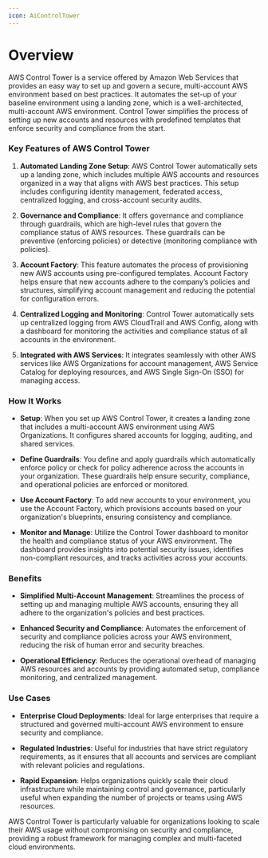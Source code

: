 ```yaml
---
icon: AiControlTower
---
```

# Overview

AWS Control Tower is a service offered by Amazon Web Services that provides an easy way to set up and govern a secure, multi-account AWS environment based on best practices. It automates the set-up of your baseline environment using a landing zone, which is a well-architected, multi-account AWS environment. Control Tower simplifies the process of setting up new accounts and resources with predefined templates that enforce security and compliance from the start.

### Key Features of AWS Control Tower

1. **Automated Landing Zone Setup**: AWS Control Tower automatically sets up a landing zone, which includes multiple AWS accounts and resources organized in a way that aligns with AWS best practices. This setup includes configuring identity management, federated access, centralized logging, and cross-account security audits.
    
2. **Governance and Compliance**: It offers governance and compliance through guardrails, which are high-level rules that govern the compliance status of AWS resources. These guardrails can be preventive (enforcing policies) or detective (monitoring compliance with policies).
    
3. **Account Factory**: This feature automates the process of provisioning new AWS accounts using pre-configured templates. Account Factory helps ensure that new accounts adhere to the company’s policies and structures, simplifying account management and reducing the potential for configuration errors.
    
4. **Centralized Logging and Monitoring**: Control Tower automatically sets up centralized logging from AWS CloudTrail and AWS Config, along with a dashboard for monitoring the activities and compliance status of all accounts in the environment.
    
5. **Integrated with AWS Services**: It integrates seamlessly with other AWS services like AWS Organizations for account management, AWS Service Catalog for deploying resources, and AWS Single Sign-On (SSO) for managing access.
    

### How It Works

- **Setup**: When you set up AWS Control Tower, it creates a landing zone that includes a multi-account AWS environment using AWS Organizations. It configures shared accounts for logging, auditing, and shared services.
    
- **Define Guardrails**: You define and apply guardrails which automatically enforce policy or check for policy adherence across the accounts in your organization. These guardrails help ensure security, compliance, and operational policies are enforced or monitored.
    
- **Use Account Factory**: To add new accounts to your environment, you use the Account Factory, which provisions accounts based on your organization's blueprints, ensuring consistency and compliance.
    
- **Monitor and Manage**: Utilize the Control Tower dashboard to monitor the health and compliance status of your AWS environment. The dashboard provides insights into potential security issues, identifies non-compliant resources, and tracks activities across your accounts.
    

### Benefits

- **Simplified Multi-Account Management**: Streamlines the process of setting up and managing multiple AWS accounts, ensuring they all adhere to the organization's policies and best practices.
    
- **Enhanced Security and Compliance**: Automates the enforcement of security and compliance policies across your AWS environment, reducing the risk of human error and security breaches.
    
- **Operational Efficiency**: Reduces the operational overhead of managing AWS resources and accounts by providing automated setup, compliance monitoring, and centralized management.
    

### Use Cases

- **Enterprise Cloud Deployments**: Ideal for large enterprises that require a structured and governed multi-account AWS environment to ensure security and compliance.
    
- **Regulated Industries**: Useful for industries that have strict regulatory requirements, as it ensures that all accounts and services are compliant with relevant policies and regulations.
    
- **Rapid Expansion**: Helps organizations quickly scale their cloud infrastructure while maintaining control and governance, particularly useful when expanding the number of projects or teams using AWS resources.
    

AWS Control Tower is particularly valuable for organizations looking to scale their AWS usage without compromising on security and compliance, providing a robust framework for managing complex and multi-faceted cloud environments.